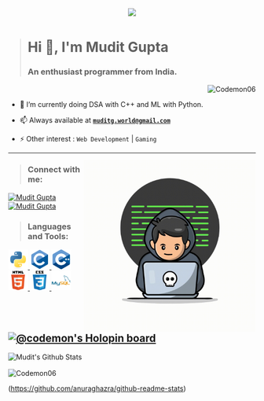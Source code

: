 
<h1 align="center">
  <a href="https://git.io/typing-svg">
    <img src="https://readme-typing-svg.herokuapp.com?lines=Hey+Folks+👋!;This+is+Mudit+Gupta;Welcome!&center=true&size=35">
  </a>
</h1>

> <h1 align="left">Hi 👋, I'm Mudit Gupta</h1>
> <h3 align="left">An enthusiast programmer from India.</h3>
<p align="right"> <img src="https://komarev.com/ghpvc/?username=Codemon06&label=Profile%20views&color=red&style=flat" alt="Codemon06" /> </p>

- 🌱 I’m currently doing DSA with C++ and ML with Python.

- 📫 Always available at **[`muditg.world@gmail.com`](mailto:muditg.wolrd@gmail.com)**

- ⚡ Other interest : `Web Development` | `Gaming`

---

<img align="right" width="350px" src="./image.gif">

> <h3 align="left">Connect with me:</h3>
<p align="left">
<a href="https://www.facebook.com/muditg.06/" target="_blank"><img align="center" src="https://raw.githubusercontent.com/rahuldkjain/github-profile-readme-generator/master/src/images/icons/Social/facebook.svg" alt="Mudit Gupta" height="30" width="40" /></a>
<a href="https://instagram.com/oye._.mg" target="_blank"><img align="center" src="https://raw.githubusercontent.com/rahuldkjain/github-profile-readme-generator/master/src/images/icons/Social/instagram.svg" alt="Mudit Gupta" height="30" width="40" /></a>

<br>

> <h3 align="left">Languages and Tools:</h3>
<p align="left"> 
 
  
  <a href="https://www.python.org" target="_blank"> <img src="https://raw.githubusercontent.com/devicons/devicon/master/icons/python/python-original.svg" alt="Python" width="40" height="40"/> </a> 
  <a href="https://www.cprogramming.com/" target="_blank"> <img src="https://raw.githubusercontent.com/devicons/devicon/master/icons/c/c-original.svg" alt="C" width="40" height="40"/> </a>
  <a href="http://www.cplusplus.com" target="_blank"> <img src="https://raw.githubusercontent.com/devicons/devicon/master/icons/cplusplus/cplusplus-original.svg" alt="C++" width="40" height="40"/> </a>
  <a href="https://www.html.com/" target="_blank"> <img src="https://github.com/devicons/devicon/blob/master/icons/html5/html5-original-wordmark.svg" alt="HTML" width="40" height="40"/> </a> 
  <a href="https://www.w3.org/Style/CSS/Overview.en.html" target="_blank"> <img src="https://github.com/devicons/devicon/blob/master/icons/css3/css3-original-wordmark.svg" alt="CSS" width="40" height="40"/> </a>
  <a href="https://www.mysql.com/" target="_blank"> <img src="https://github.com/devicons/devicon/blob/master/icons/mysql/mysql-original-wordmark.svg" alt="MySQL" width="40" height="40"/> </a>

 
[![@codemon's Holopin board](https://holopin.io/api/user/board?user=codemon)](https://holopin.io/@codemon)
---
![Mudit's Github Stats](https://github-readme-stats.vercel.app//api?username=Codemon06&show_icons=true&theme=gotham&hide_border=true&bg_color=0d1117&title_color=00ffff&icon_color=1f6fea&text_color=fefefe)

<img align="center" src="https://github-readme-streak-stats.herokuapp.com/?user=Codemon06&theme=nightowl&hide_border=true" alt="Codemon06"/>

(https://github.com/anuraghazra/github-readme-stats)
